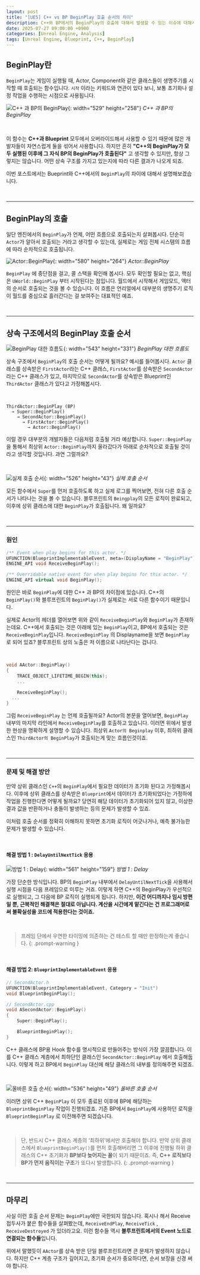 ```yaml
---
layout: post
title: "[UE5] C++ vs BP BeginPlay 호출 순서의 차이"
description: C++와 BP에서의 BeginPlay의 호출에 대해서 발생할 수 있는 이슈에 대해서 분석
date: 2025-07-27 09:00:00 +0900
categories: [Unreal Engine, Analysis]
tags: [Unreal Engine, Blueprint, C++, BeginPlay]
---
```


## BeginPlay란
`BeginPlay`는 게임이 실행될 때, Actor, Component와 같은 클래스들이 생명주기를 시작할 때 호출되는 함수입니다. `시작` 이라는 키워드와 연관이 있다 보니, 보통 초기화나 설정 작업을 수행하는 시점으로 사용됩니다.

![C++ 과 BP의 BeginPlay](/assets/img/post/BP_Beginplay/Image.png){: width="529" height="258"}
*C++ 과 BP의 BeginPlay*

<br>

이 함수는 **C++과 Blueprint** 모두에서 오버라이드해서 사용할 수 있기 때문에 많은 개발자들이 자연스럽게 둘을 섞어서 사용합니다. 하지만 흔히 **"C++의 BeginPlay가 모두 실행된 이후에 그 자식 BP의 BeginPlay가 호출된다"** 고 생각할 수 있지만, 항상 그렇지는 않습니다. 어떤 상속 구조를 가지고 있는지에 따라 다른 결과가 나오게 되죠.

이번 포스트에서는 Bueprint와 C++에서의 `BeginPlay`의 차이에 대해서 설명해보겠습니다.

<br>

---

## BeginPlay의 호출
일단 엔진에서의 `BeginPlay`가 언제, 어떤 흐름으로 호출되는지 살펴봅시다. 단순히 `Actor`가 알아서 호출되는 거라고 생각할 수 있는데, 실제로는 게임 전체 시스템의 흐름에 따라 순차적으로 호출됩니다.

![Actor::BeginPlay](/assets/img/post/BP_Beginplay/Actor_BeginPlay.png){: width="580" height="264"}
*Actor::BeginPlay*

`BeginPlay` 에 중단점을 걸고, 콜 스택을 확인해 봅시다. 모두 확인할 필요는 없고, 핵심은 `UWorld::BeginPlay` 부터 시작된다는 점입니다. 월드에서 시작해서 게임모드, 액터의 순서로 호출되는 것을 볼 수 있습니다. 
이 흐름은 언리얼에서 대부분의 생명주기 로직이 월드를 중심으로 흘러간다는 걸 보여주는 대표적인 예죠.

<br>

---

## 상속 구조에서의 BeginPlay 호출 순서

![BeginPlay 대한 흐름도](/assets/img/post/BP_Beginplay/BeginPlay_Flow.png){: width="543" height="331"}
*BeginPlay 대한 흐름도*

상속 구조에서 `BeginPlay`의 호출 순서는 어떻게 될까요? 예시를 들어봅시다. `Actor` 클래스를 상속받은 `FirstActor`라는 C++ 클래스, `FirstActor`를 상속받은 `SecondActor`라는 C++ 클래스가 있고, 마지막으로 `SecondActor`를 상속받은 Blueprint인 `ThirdActor` 클래스가 있다고 가정해봅시다.

<br>

```
ThirdActor::BeginPlay (BP)
  → Super::BeginPlay() 
    → SecondActor::BeginPlay()
      → FirstActor::BeginPlay()
        → Actor::BeginPlay()
```

이럴 경우 대부분의 개발자들은 다음처럼 호출될 거라 예상합니다. `Super::BeginPlay`을 통해서 최상위 `Actor::BeginPlay`까지 올라갔다가 아래로 순차적으로 호출될 것이라고 생각할 것입니다. 과연 그럴까요?

<br>

![실제 호출 순서](/assets/img/post/BP_Beginplay/BeginPlayFlowTest.png){: width="526" height="43"}
*실제 호출 순서*

모든 함수에서 `Super`를 먼저 호출하도록 하고 실제 로그를 찍어보면, 전혀 다른 호출 순서가 나타나는 것을 볼 수 있습니다. 블루프린트의 `Beingplay`의 모든 로직이 완료되고, 이후에 상위 클래스에 대한 `BeginPlay`가 호출됩니다. 왜 일까요?

<br>

---

### 원인

```cpp
/** Event when play begins for this actor. */
UFUNCTION(BlueprintImplementableEvent, meta=(DisplayName = "BeginPlay"))
ENGINE_API void ReceiveBeginPlay();

/** Overridable native event for when play begins for this actor. */
ENGINE_API virtual void BeginPlay();
```

원인은 바로 `BeginPlay`에 대한 C++ 과 BP의 차이점에 있습니다. C++의 `BeginPlay()`와 블루프린트의 `BeginPlay()`가 실제로는 서로 다른 함수이기 때문입니다.

실제로 Actor의 헤더를 열어보면 위와 같이 `ReceiveBeginPlay`와 `BeginPlay`가 존재하는데요. C++에서 호출되는 것은 아래에 있는 `BeginPlay`이고, BP에서 호출되는 것은 `ReceiveBeginPlay`입니다. `ReceiveBeginPlay` 의 Displayname을 보면 `BeginPlay` 로 되어 있죠? 블루프린트 상의 노출은 저 이름으로 나타난다는 겁니다.

<br>

```cpp
void AActor::BeginPlay()
{
	TRACE_OBJECT_LIFETIME_BEGIN(this);
	...

	ReceiveBeginPlay();
  ...
}
```

그럼 `ReceiveBeginPlay` 는 언제 호출될까요? Actor의 본문을 열어보면, `BeginPlay` 내부의 마지막 라인에서 `ReceiveBeginPlay`를 호출하고 있습니다. 이러면 위에서 발생한 현상을 명확하게 설명할 수 있습니다. 최상위 `Actor의 Beginplay` 이후, 최하위 클래스인 `ThirdActor의 BeginPlay`가 호출되는게 맞는 흐름인것이죠.

<br>

---

### 문제 및 해결 방안
만약 상위 클래스인 `C++`의 `BeginPlay`에서 필요한 데이터가 초기화 된다고 가정해봅시다. 이후에 상위 클래스를 상속받은 `Blueprint`에서 데이터가 초기화되었다는 가정하에 작업을 진행한다면 어떻게 될까요? 당연히 해당 데이터가 초기화되어 있지 않고, 이상한 결과 값을 반환하거나 충돌이 발생하는 등의 문제가 발생할 수 있죠. 

이처럼 호출 순서를 정확히 이해하지 못하면 초기화 로직이 어긋나거나, 예측 불가능한 문제가 발생할 수 있습니다.

<br>

#### 해결 방법 1 : `DelayUntilNextTick` 응용
![방법 1 : Delay](/assets/img/post/BP_Beginplay/Delay.png){: width="561" height="159"}
*방법 1 : Delay*

가장 단순한 방식입니다. BP의 `BeginPlay` 내부에서 `DelayUntilNextTick`을 사용해서 실행 시점을 다음 프레임으로 미루는 거죠. 이렇게 하면 C++의 BeginPlay가 우선적으로 실행되고, 그 다음에 BP 로직이 실행되게 됩니다.
하지만, **이건 어디까지나 임시 방편일 뿐, 근복적인 해결책은 절대로 아닙니다. 계산을 시간에게 맡긴다는 건 프로그래머로써 불확실성을 코드에 적용한다는 것이죠.**

<br>

> 프레임 단에서 우연한 타이밍에 의존하는 건 테스트 할 때만 한정하는게 좋습니다.
{: .prompt-warning }

 <br>

#### 해결 방법 2: `BlueprintImplementableEvent` 응용

```cpp
// SecondActor.h
UFUNCTION(BlueprintImplementableEvent, Category = "Init")
void BlueprintBeginPlay();

// SecondActor.cpp
void ASecondActor::BeginPlay()
{
    Super::BeginPlay();

    BlueprintBeginPlay(); 
}
```

C++ 클래스에 BP용 Hook 함수를 명시적으로 만들어주는 방식이 가장 깔끔합니다. 이를 C++ 클래스 계층에서 최하단인 클래스인 `SecondActor::BeginPlay` 에서 호출해둡니다. 이렇게 하고 BP에서 `BeginPlay` 대신에 해당 클래스의 내부를 정의해주면 되겠죠.

<br>

![올바른 호출 순서](/assets/img/post/BP_Beginplay/CorrectWay.png){: width="536" height="49"}
*올바른 호출 순서*

이러면 상위 C++ `BeginPlay` 이 모두 종료된 이후에 BP에 해당하는`BlueprintBeginPlay` 작업이 진행되겠죠. 기존 BP에서 `BeginPlay`에 사용하던 로직을 `BlueprintBeginPlay` 로 이전해주면 되겠습니다.

<br>


> 단, 반드시 C++ 클래스 계층의 ‘최하위’에서만 호출해야 합니다. 만약 상위 클래스에서 `BlueprintBeginPlay()`를 먼저 호출해버리면 그 이후에 진행될 하위 클래스의 C++ 초기화가 **BP보다 늦어지는 꼴**이 되기 때문이죠. 즉, **C++ 로직보다 BP가 먼저 움직이는 구조**가 또다시 발생합니다.
{: .prompt-warning }

<br>

---

## 마무리
사실 이런 호출 순서 문제는 `BeginPlay`에만 국한되지 않습니다. 혹시나 해서 Receive 접두사가 붙은 함수들을 살펴봤는데, `ReceiveEndPlay`, `ReceiveTick` , `ReceiveDestroyed` 가 있더라고요. 이런 함수들 역시 **블루프린트에서의 Event 노드로 연결되는 함수들**입니다.

위에서 말했듯이 `AActor`를 상속 받은 단일 블루프린트라면 큰 문제가 발생하지 않습니다. 하지만 C++ 계층 구조가 깊어지고, 초기화 순서가 중요하다면, 순서 보장을 신경 써야 합니다. 